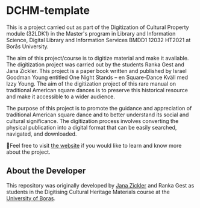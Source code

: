 # DCHM-template
<p>This is a project carried out as part of the Digitization of Cultural Property module (32LDK1) in the Master's program in Library and Information Science, Digital Library and Information Services BMDD1 12032 HT2021 at Borås University.</p>
<p>The aim of this project/course is to digitize material and make it available. The digitization project was carried out by the students Ranka Gest and Jana Zickler. This project is a paper book written and published by Israel Goodman Young entitled One Night Stands – en Square-Dance Kväll med Izzy Young. The aim of the digitization project of this rare manual on traditional American square dances is to preserve this historical resource and make it accessible to a wider audience.</p>
<p>The purpose of this project is to promote the guidance and appreciation of traditional American square dance and to better understand its social and cultural significance. The digitization process involves converting the physical publication into a digital format that can be easily searched, navigated, and downloaded.</p>

🚀Feel free to visit [the website](https://github.com/janazickler/One-Night-Stands-en-square-dance-kv-ll-med-Izzy-Young.git) if you would like to learn and know more about the project.

## About the Developer
This repository was originally developed by [Jana Zickler](https://github.com/janazickler) and Ranka Gest as students in the Digitising Cultural Heritage Materials course at the  [University of Boras](https://www.hb.se/en/).